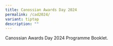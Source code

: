 ```yaml
---
title: Canossian Awards Day 2024
permalink: /cad2024/
variant: tiptap
description: ""
---
```

<p>Canossian Awards Day 2024 Programme Booklet.</p>